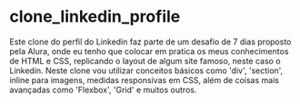 # clone_linkedin_profile
Este clone do perfil do Linkedin faz parte de um desafio de 7 dias proposto pela Alura, onde eu tenho que colocar em pratica os meus conhecimentos de HTML e CSS, replicando o layout de algum site famoso, neste caso o Linkedin.
Neste clone vou utilizar conceitos básicos como 'div', 'section', inline para imagens, medidas responsivas em CSS, além de coisas mais avançadas como 'Flexbox', 'Grid' e muitos outros.
